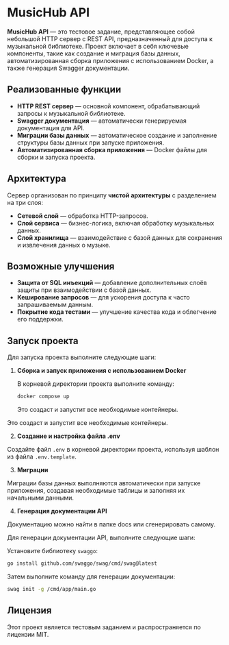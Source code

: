 # MusicHub API

**MusicHub API** — это тестовое задание, представляющее собой небольшой HTTP сервер с REST API, предназначенный для доступа к музыкальной библиотеке. Проект включает в себя ключевые компоненты, такие как создание и миграция базы данных, автоматизированная сборка приложения с использованием Docker, а также генерация Swagger документации.

## Реализованные функции

- **HTTP REST сервер** — основной компонент, обрабатывающий запросы к музыкальной библиотеке.
- **Swagger документация** — автоматически генерируемая документация для API.
- **Миграции базы данных** — автоматическое создание и заполнение структуры базы данных при запуске приложения.
- **Автоматизированная сборка приложения** — Docker файлы для сборки и запуска проекта.

## Архитектура

Сервер организован по принципу **чистой архитектуры** с разделением на три слоя:

- **Сетевой слой** — обработка HTTP-запросов.
- **Слой сервиса** — бизнес-логика, включая обработку музыкальных данных.
- **Слой хранилища** — взаимодействие с базой данных для сохранения и извлечения данных о музыке.

## Возможные улучшения

- **Защита от SQL инъекций** — добавление дополнительных слоёв защиты при взаимодействии с базой данных.
- **Кеширование запросов** — для ускорения доступа к часто запрашиваемым данным.
- **Покрытие кода тестами** — улучшение качества кода и облегчение его поддержки.

## Запуск проекта

Для запуска проекта выполните следующие шаги:

1. **Сборка и запуск приложения с использованием Docker**

   В корневой директории проекта выполните команду:

   ```bash
   docker compose up
   ```

   Это создаст и запустит все необходимые контейнеры.

Это создаст и запустит все необходимые контейнеры.

2. **Создание и настройка файла .env**

Создайте файл ```.env``` в корневой директории проекта, используя шаблон из файла ```.env.template```.

3. **Миграции**

Миграции базы данных выполняются автоматически при запуске приложения, создавая необходимые таблицы и заполняя их начальными данными.

4. **Генерация документации API**

Документацию можно найти в папке docs или сгенерировать самому. 

Для генерации документации API, выполните следующие шаги:

Установите библиотеку ```swaggo```:
```bash
go install github.com/swaggo/swag/cmd/swag@latest
```
Затем выполните команду для генерации документации:
```bash
swag init -g /cmd/app/main.go
```

## Лицензия
Этот проект является тестовым заданием и распространяется по лицензии MIT.
